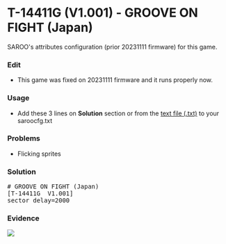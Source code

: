 # T-14411G (V1.001) - GROOVE ON FIGHT (Japan)

SAROO's attributes configuration (prior 20231111 firmware) for this game.

### Edit

- This game was fixed on 20231111 firmware and it runs properly now.

### Usage

- Add these 3 lines on **Solution** section or from the [text file (.txt)](./config.txt) to your saroocfg.txt

### Problems

- Flicking sprites

### Solution

<pre># GROOVE ON FIGHT (Japan)
[T-14411G  V1.001]
sector_delay=2000</pre>

### Evidence

[![](https://img.youtube.com/vi/K3ajIqWbAVw/0.jpg)](https://www.youtube.com/watch?v=K3ajIqWbAVw)

